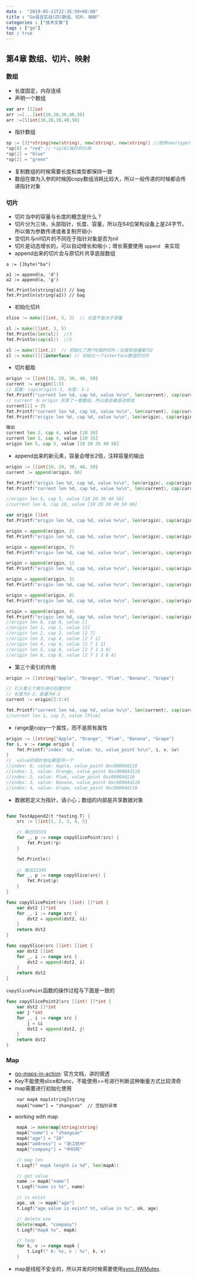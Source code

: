 ```yaml
---
date :  "2019-05-11T22:35:59+08:00" 
title : "Go语言实战(四)数组、切片、映射" 
categories : ["技术文章"] 
tags : ["go"] 
toc : true
---
```


## 第4章 数组、切片、映射

### 数组

- 长度固定，内存连续
- 声明一个数组

```go
var arr [5]int
arr :=[...]int{10,20,30,40,50}
arr :=[5]int{10,20,30,40,50}
```

- 指针数组

```go
sp := [3]*string{new(string), new(string), new(string)} //使用new(type)的方式来初始化对象
*sp[0] = "red" // *sp[0]指针的引用
*sp[1] = "blue"
*sp[2] = "green"
```

- 复制数组的时候需要长度和类型都保持一致
- 数组在做为入参的时候因copy数组消耗比较大，所以一般传递的时候都会传递指针对象

### 切片

- 切片当中的容量与长度的概念是什么？
- 切片分为三块，头部指针，长度、容量，所以在64位架构设备上是24字节，所以做为参数传递或者复制开销小
- 空切片与nil切片的不同在于指针对象是否为nil
- 切片是动态增长的，可以自动增长和缩小；增长需要使用 `append ` 来实现
- append出来的切片会与原切片共享底层数组

```
a := []byte("ba")

a1 := append(a, 'd')
a2 := append(a, 'g')

fmt.Println(string(a1)) // bag
fmt.Println(string(a2)) // bag
```

- 初始化切片

```go
slice := make([]int, 5, 3)  // 长度不能大于容量

sl := make([]int, 3, 5)
fmt.Println(len(sl))  //3
fmt.Println(cap(sl))  //5

sl := make([]int,2)  // 初始化了两个0值的切片；长度和容量都为2
sl := make([][]interface) // 初始化一个interface数组的切片
```

- 切片截取

```go
origin := []int{10, 20, 30, 40, 50}
current := origin[1:3]
// 容量: cap(origin)-1, 长度: 3-1
fmt.Printf("current len %d, cap %d, value %v\n", len(current), cap(current), current)
// current 与 origin 共享了一套数组，所以值会被连动修改
current[1] = 35
fmt.Printf("current len %d, cap %d, value %v\n", len(current), cap(current), current)
fmt.Printf("origin len %d, cap %d, value %v\n", len(origin), cap(origin), origin)

输出
current len 2, cap 4, value [20 30]
current len 2, cap 4, value [20 35]
origin len 5, cap 5, value [10 20 35 40 50]
```

- append出来的新元素，容量会增长2倍，注释容量的输出

```go
origin := []int{10, 20, 30, 40, 50}
current := append(origin, 60)

fmt.Printf("origin len %d, cap %d, value %v\n", len(origin), cap(origin), origin)
fmt.Printf("current len %d, cap %d, value %v\n", len(current), cap(current), current)

//origin len 5, cap 5, value [10 20 30 40 50]
//current len 6, cap 10, value [10 20 30 40 50 60]
```

```go
var origin []int
fmt.Printf("origin len %d, cap %d, value %v\n", len(origin), cap(origin), origin)

origin = append(origin, 2)
fmt.Printf("origin len %d, cap %d, value %v\n", len(origin), cap(origin), origin)

origin = append(origin, 7)
fmt.Printf("origin len %d, cap %d, value %v\n", len(origin), cap(origin), origin)

origin = append(origin, 1)
fmt.Printf("origin len %d, cap %d, value %v\n", len(origin), cap(origin), origin)

origin = append(origin, 3)
fmt.Printf("origin len %d, cap %d, value %v\n", len(origin), cap(origin), origin)

origin = append(origin, 8)
fmt.Printf("origin len %d, cap %d, value %v\n", len(origin), cap(origin), origin)

origin = append(origin, 4)
fmt.Printf("origin len %d, cap %d, value %v\n", len(origin), cap(origin), origin)
//origin len 0, cap 0, value []
//origin len 1, cap 1, value [2]
//origin len 2, cap 2, value [2 7]
//origin len 3, cap 4, value [2 7 1]
//origin len 4, cap 4, value [2 7 1 3]
//origin len 5, cap 8, value [2 7 1 3 8]
//origin len 6, cap 8, value [2 7 1 3 8 4]
```


- 第三个索引的作用

```go
origin := []string{"Apple", "Orange", "Plum", "Banana", "Grape"}

// 引入第三个索引进行创建切片
// 长度为3-2，容量为4-2
current := origin[2:3:4]

fmt.Printf("current len %d, cap %d, value %v\n", len(current), cap(current), current)
//current len 1, cap 2, value [Plum]
```

- range是copy一个属性，而不是原有属性

```go
origin := []string{"Apple", "Orange", "Plum", "Banana", "Grape"}
for i, v := range origin {
	fmt.Printf("index: %d, value: %s, value_point %v\n", i, v, &v)
}
//	value的指针地址都是同一个
//index: 0, value: Apple, value_point 0xc00004d110
//index: 1, value: Orange, value_point 0xc00004d110
//index: 2, value: Plum, value_point 0xc00004d110
//index: 3, value: Banana, value_point 0xc00004d110
//index: 4, value: Grape, value_point 0xc00004d110
```

- 数据若定义为指针，请小心；数组的内部是共享数据对象

```go

func TestAppend2(t *testing.T) {
	src := []int{1, 2, 3, 4, 5}

	// 输出55555
	for _, p := range copySlicePoint(src) {
		fmt.Print(*p)
	}

	fmt.Println()
	
	// 输出12345
	for _, p := range copySlice(src) {
		fmt.Print(p)
	}
}

func copySlicePoint(src []int) []*int {
	var dst2 []*int
	for _, i := range src {
		dst2 = append(dst2, &i)
	}
	return dst2
}

func copySlice(src []int) []int {
	var dst2 []int
	for _, i := range src {
		dst2 = append(dst2, i)
	}
	return dst2
}
```

`copySlicePoint`函数的操作过程与下面是一致的

```go
func copySlicePoint2(src []int) []*int {
	var dst2 []*int
	var j *int
	for _, i := range src {
		j = &i
		dst2 = append(dst2, j)
	}
	return dst2
}
```

### Map

- [go-maps-in-action](https://blog.golang.org/go-maps-in-action): 官方文档，讲的很透
- Key不能使用slice和func，不能使用==号进行判断这种衡量方式比较清奇
- map需要进行初始化使用

```
	var mapA map[string]string
	mapA["name"] = "zhangsan"  // 空指针异常
```

- working with map

```go
	mapA := make(map[string]string)
	mapA["name"] = "zhangsan"
	mapA["age"] = "10"
	mapA["address"] = "浙江杭州"
	mapA["company"] = "中科院"

	// map len
	t.Logf(" mapA length is %d", len(mapA))

	// get value
	name := mapA["name"]
	t.Logf("name is %s", name)

	// is exist
	age, ok := mapA["age"]
	t.Logf("age value is exist? %t, value is %s", ok, age)

	// delete one
	delete(mapA, "company")
	t.Logf("mapA %v", mapA)

	// loop
	for k, v := range mapA {
		t.Logf(" k: %s, v : %s", k, v)
	}
```

- map是线程不安全的，所以并发的时候需要使用[sync.RWMutex](https://golang.org/pkg/sync/#RWMutex).